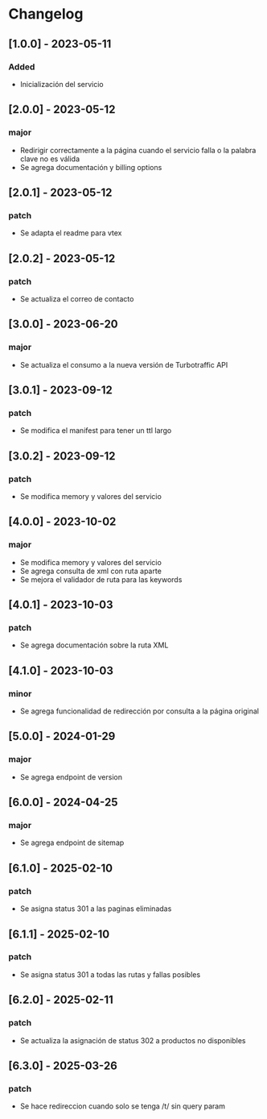 # Changelog

## [1.0.0] - 2023-05-11

### Added

- Inicialización del servicio

## [2.0.0] - 2023-05-12

### major

- Redirigir correctamente a la página cuando el servicio falla o la palabra clave no es válida
- Se agrega documentación y billing options

## [2.0.1] - 2023-05-12

### patch

- Se adapta el readme para vtex

## [2.0.2] - 2023-05-12

### patch

- Se actualiza el correo de contacto

## [3.0.0] - 2023-06-20

### major

- Se actualiza el consumo a la nueva versión de Turbotraffic API

## [3.0.1] - 2023-09-12

### patch

- Se modifica el manifest para tener un ttl largo

## [3.0.2] - 2023-09-12

### patch

- Se modifica memory y valores del servicio

## [4.0.0] - 2023-10-02

### major

- Se modifica memory y valores del servicio
- Se agrega consulta de xml con ruta aparte
- Se mejora el validador de ruta para las keywords

## [4.0.1] - 2023-10-03

### patch

- Se agrega documentación sobre la ruta XML

## [4.1.0] - 2023-10-03

### minor

- Se agrega funcionalidad de redirección por consulta a la página original

## [5.0.0] - 2024-01-29

### major

- Se agrega endpoint de version

## [6.0.0] - 2024-04-25

### major

- Se agrega endpoint de sitemap

## [6.1.0] - 2025-02-10

### patch

- Se asigna status 301 a las paginas eliminadas

## [6.1.1] - 2025-02-10

### patch

- Se asigna status 301 a todas las rutas y fallas posibles

## [6.2.0] - 2025-02-11

### patch

- Se actualiza la asignación de status 302 a productos no disponibles

## [6.3.0] - 2025-03-26

### patch

- Se hace redireccion cuando solo se tenga /t/ sin query param
